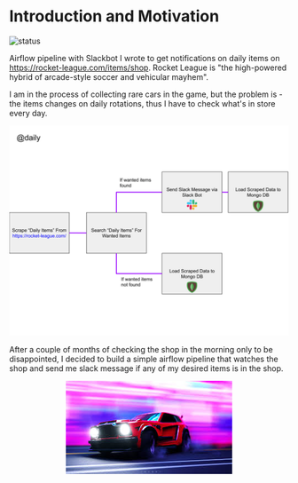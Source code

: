 # Introduction and Motivation
![status](https://circleci.com/gh/Masamerc/fennec-alert.svg?style=shield)

Airflow pipeline with Slackbot I wrote to get notifications on daily items on https://rocket-league.com/items/shop.
Rocket League is "the high-powered hybrid of arcade-style soccer and vehicular mayhem".

I am in the process of collecting rare cars in the game, but the problem is - the items changes on daily rotations, thus I have to check what's in store every day.
<p align="center">
  <img src="assets/fennec-alert-flow.svg" />
</p>
After a couple of months of checking the shop in the morning only to be disappointed, I decided to build a simple airflow pipeline that watches the shop and send me slack message if any of my desired items is in the shop.

<br>

<p align="center">
  <img src="assets/beautiful_beast.png" />
</p>

